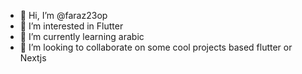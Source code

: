 - 👋 Hi, I’m @faraz23op
- 👀 I’m interested in Flutter
- 🌱 I’m currently learning arabic
- 💞️ I’m looking to collaborate on some cool projects based flutter or Nextjs
